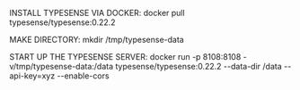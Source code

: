 INSTALL TYPESENSE VIA DOCKER:
docker pull typesense/typesense:0.22.2

MAKE DIRECTORY:
mkdir /tmp/typesense-data

START UP THE TYPESENSE SERVER:
docker run -p 8108:8108 -v/tmp/typesense-data:/data typesense/typesense:0.22.2 \--data-dir /data --api-key=xyz --enable-cors